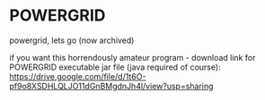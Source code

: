 # POWERGRID
powergrid, lets go (now archived)

if you want this horrendously amateur program - 
download link for POWERGRID executable jar file (java required of course): https://drive.google.com/file/d/1t6O-pf9o8XSDHLQLJO11dGnBMgdnJh4l/view?usp=sharing
